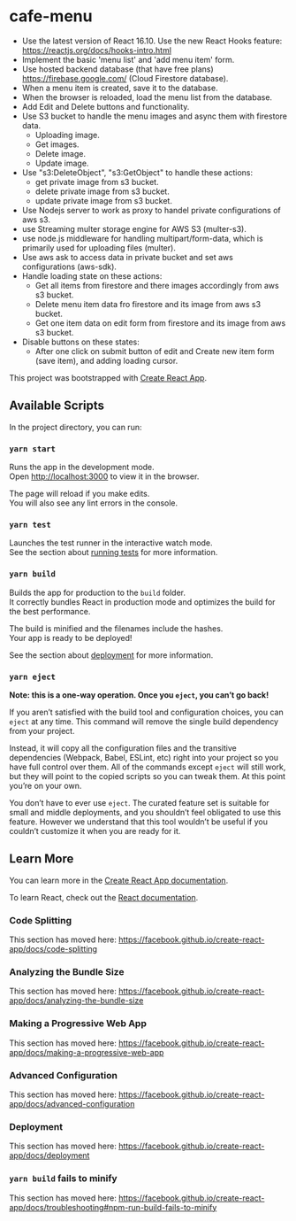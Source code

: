 # cafe-menu

- Use the latest version of React 16.10. Use the new React Hooks feature: https://reactjs.org/docs/hooks-intro.html
- Implement the basic 'menu list' and 'add menu item' form.
- Use hosted backend database (that have free plans) https://firebase.google.com/ (Cloud Firestore database).
- When a menu item is created, save it to the database.
- When the browser is reloaded, load the menu list from the database.
- Add Edit and Delete buttons and functionality.
- Use S3 bucket to handle the menu images and async them with firestore data.
  - Uploading image.
  - Get images.
  - Delete image.
  - Update image.
- Use "s3:DeleteObject", "s3:GetObject" to handle these actions:
  - get private image from s3 bucket.
  - delete private image from s3 bucket.
  - update private image from s3 bucket.
- Use Nodejs server to work as proxy to handel private configurations of aws s3.
- use Streaming multer storage engine for AWS S3 (multer-s3).
- use node.js middleware for handling multipart/form-data, which is primarily used for uploading files (multer).
- Use aws ask to access data in private bucket and set aws configurations (aws-sdk).
- Handle loading state on these actions:
  - Get all items from firestore and there images accordingly from aws s3 bucket.
  - Delete menu item data fro firestore and its image from aws s3 bucket.
  - Get one item data on edit form from firestore and its image from aws s3 bucket.
- Disable buttons on these states:
  - After one click on submit button of edit and Create new item form (save item), and adding loading cursor.

This project was bootstrapped with [Create React App](https://github.com/facebook/create-react-app).

## Available Scripts

In the project directory, you can run:

### `yarn start`

Runs the app in the development mode.<br />
Open [http://localhost:3000](http://localhost:3000) to view it in the browser.

The page will reload if you make edits.<br />
You will also see any lint errors in the console.

### `yarn test`

Launches the test runner in the interactive watch mode.<br />
See the section about [running tests](https://facebook.github.io/create-react-app/docs/running-tests) for more information.

### `yarn build`

Builds the app for production to the `build` folder.<br />
It correctly bundles React in production mode and optimizes the build for the best performance.

The build is minified and the filenames include the hashes.<br />
Your app is ready to be deployed!

See the section about [deployment](https://facebook.github.io/create-react-app/docs/deployment) for more information.

### `yarn eject`

**Note: this is a one-way operation. Once you `eject`, you can’t go back!**

If you aren’t satisfied with the build tool and configuration choices, you can `eject` at any time. This command will remove the single build dependency from your project.

Instead, it will copy all the configuration files and the transitive dependencies (Webpack, Babel, ESLint, etc) right into your project so you have full control over them. All of the commands except `eject` will still work, but they will point to the copied scripts so you can tweak them. At this point you’re on your own.

You don’t have to ever use `eject`. The curated feature set is suitable for small and middle deployments, and you shouldn’t feel obligated to use this feature. However we understand that this tool wouldn’t be useful if you couldn’t customize it when you are ready for it.

## Learn More

You can learn more in the [Create React App documentation](https://facebook.github.io/create-react-app/docs/getting-started).

To learn React, check out the [React documentation](https://reactjs.org/).

### Code Splitting

This section has moved here: https://facebook.github.io/create-react-app/docs/code-splitting

### Analyzing the Bundle Size

This section has moved here: https://facebook.github.io/create-react-app/docs/analyzing-the-bundle-size

### Making a Progressive Web App

This section has moved here: https://facebook.github.io/create-react-app/docs/making-a-progressive-web-app

### Advanced Configuration

This section has moved here: https://facebook.github.io/create-react-app/docs/advanced-configuration

### Deployment

This section has moved here: https://facebook.github.io/create-react-app/docs/deployment

### `yarn build` fails to minify

This section has moved here: https://facebook.github.io/create-react-app/docs/troubleshooting#npm-run-build-fails-to-minify
